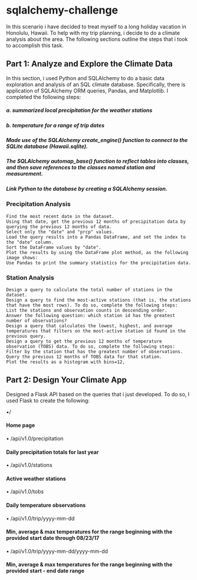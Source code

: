 # sqlalchemy-challenge

In this scenario i have decided to treat myself to a long holiday vacation in Honolulu, Hawaii. To help with my trip planning, i decide to do a climate analysis about the area. The following sections outline the steps that i took to accomplish this task.

## Part 1: Analyze and Explore the Climate Data
In this section, i used Python and SQLAlchemy to do a basic data exploration and analysis of an SQL climate database. Specifically, there is application of  SQLAlchemy ORM queries, Pandas, and Matplotlib. I completed the following steps:

##### a.	summarized local precipitation for the weather stations
##### b.	temperature for a range of trip dates

##### Made use of the SQLAlchemy create_engine() function to connect to the SQLite database (Hawaii.sqlite).
##### The SQLAlchemy automap_base() function to reflect tables into classes, and then save references to the classes named station and measurement.
##### Link Python to the database by creating a SQLAlchemy session.

### Precipitation Analysis
    Find the most recent date in the dataset.
    Using that date, get the previous 12 months of precipitation data by querying the previous 12 months of data.
    Select only the "date" and "prcp" values.
    Load the query results into a Pandas DataFrame, and set the index to the "date" column.
    Sort the DataFrame values by "date".
    Plot the results by using the DataFrame plot method, as the following image shows:
    Use Pandas to print the summary statistics for the precipitation data.

 ### Station Analysis
    Design a query to calculate the total number of stations in the dataset.
    Design a query to find the most-active stations (that is, the stations that have the most rows). To do so, complete the following steps:
    List the stations and observation counts in descending order.
    Answer the following question: which station id has the greatest number of observations?
    Design a query that calculates the lowest, highest, and average temperatures that filters on the most-active station id found in the previous query.
    Design a query to get the previous 12 months of temperature observation (TOBS) data. To do so, complete the following steps:
    Filter by the station that has the greatest number of observations.
    Query the previous 12 months of TOBS data for that station.
    Plot the results as a histogram with bins=12, 
    
    
## Part 2: Design Your Climate App
Designed a Flask API based on the queries that i just developed. To do so, I used Flask to create the following:

•/
#### Home page
•	/api/v1.0/precipitation
#### Daily precipitation totals for last year
•	/api/v1.0/stations
#### Active weather stations
•	/api/v1.0/tobs
#### Daily temperature observations 
•	/api/v1.0/trip/yyyy-mm-dd
#### Min, average & max temperatures for the range beginning with the provided start date through 08/23/17
•	/api/v1.0/trip/yyyy-mm-dd/yyyy-mm-dd
#### Min, average & max temperatures for the range beginning with the provided start - end date range

